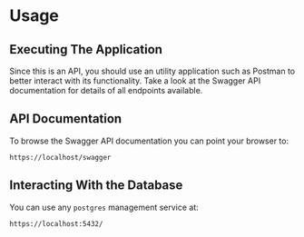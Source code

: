 # Usage

## Executing The Application
Since this is an API, you should use an utility application such as Postman to better interact with its functionality. Take a look at the Swagger API documentation for details of all endpoints available.

## API Documentation
To browse the Swagger API documentation you can point your browser to:

```
https://localhost/swagger
```

## Interacting With the Database
You can use any `postgres` management service at:

```
https://localhost:5432/
```
